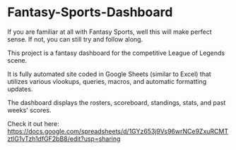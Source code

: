 # Fantasy-Sports-Dashboard

If you are familiar at all with Fantasy Sports, well this will make perfect sense. If not, you can still try and follow along. 

This project is a fantasy dashboard for the competitive League of Legends scene.

It is fully automated site coded in Google Sheets (similar to Excel) that utilizes various vlookups, queries, macros, and automatic formatting updates.

The dashboard displays the rosters, scoreboard, standings, stats, and past weeks' scores.

Check it out here: https://docs.google.com/spreadsheets/d/1GYz653j9Vs96wrNCe9ZxuRCMTztlG1yTzh1dfGF2bB8/edit?usp=sharing
